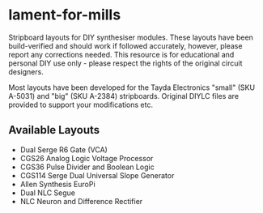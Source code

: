 # lament-for-mills

Stripboard layouts for DIY synthesiser modules. These layouts have been build-verified and should work if followed accurately, however, please report any corrections needed. This resource is for educational and personal DIY use only - please respect the rights of the original circuit designers.

Most layouts have been developed for the Tayda Electronics "small" (SKU A-5031) and "big" (SKU A-2384) stripboards. Original DIYLC files are provided to support your modifications etc.

## Available Layouts

* Dual Serge R6 Gate (VCA)
* CGS26 Analog Logic Voltage Processor
* CGS36 Pulse Divider and Boolean Logic
* CGS114 Serge Dual Universal Slope Generator
* Allen Synthesis EuroPi
* Dual NLC Segue
* NLC Neuron and Difference Rectifier
